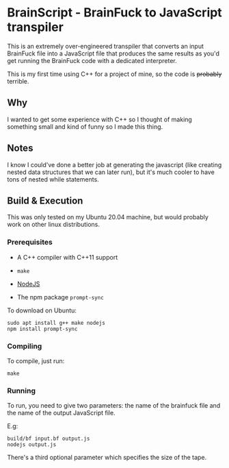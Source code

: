 # BrainScript - BrainFuck to JavaScript transpiler
This is an extremely over-engineered transpiler that converts an input
BrainFuck file into a JavaScript file that produces the same results
as you'd get running the BrainFuck code with a dedicated interpreter.

This is my first time using C++ for a project of mine,
so the code is ~~probably~~ terrible.

## Why
I wanted to get some experience with C++ so I thought of making something
small and kind of funny so I made this thing.

## Notes
I know I could've done a better job at generating the javascript
(like creating nested data structures that we can later run), but it's much
cooler to have tons of nested while statements.

## Build & Execution
This was only tested on my Ubuntu 20.04 machine, but would probably work
on other linux distributions.

### Prerequisites

* A C++ compiler with C++11 support

* `make`

* [NodeJS](https://nodejs.org/)

* The npm package `prompt-sync`

To download on Ubuntu:
```
sudo apt install g++ make nodejs
npm install prompt-sync
```


### Compiling
To compile, just run:
```
make
```

### Running
To run, you need to give two parameters: the name of the brainfuck file
and the name of the output JavaScript file.

E.g:
```
build/bf input.bf output.js
nodejs output.js
```

There's a third optional parameter which specifies the size of the tape.
